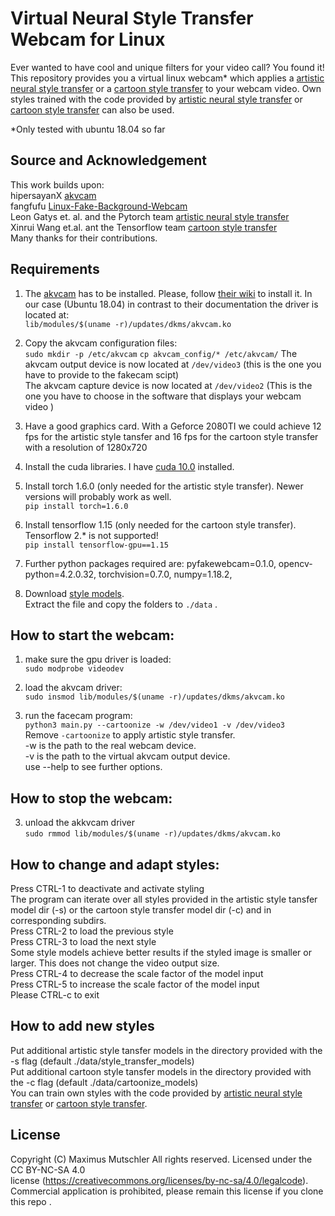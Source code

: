 # Virtual Neural Style Transfer Webcam for Linux
Ever wanted to have cool and unique filters for your video call? You found it!  
This repository provides you a virtual linux webcam* which applies a [artistic neural style transfer](https://github.com/pytorch/examples/tree/master/fast_neural_style) or a [cartoon style transfer](https://github.com/SystemErrorWang/White-box-Cartoonization) to your webcam video.
Own styles trained with the code provided by [artistic neural style transfer](https://github.com/pytorch/examples/tree/master/fast_neural_style) or  [cartoon style transfer](https://github.com/SystemErrorWang/White-box-Cartoonization/tree/master/train_code)  can also be used.

*Only tested with ubuntu 18.04 so far

## Source and Acknowledgement   
This work builds upon:  
hipersayanX [akvcam](https://github.com/webcamoid/akvcam)    
fangfufu  [Linux-Fake-Background-Webcam](https://github.com/fangfufu/Linux-Fake-Background-Webcam)  
Leon Gatys et. al. and the Pytorch team [artistic neural style transfer](https://github.com/pytorch/examples/tree/master/fast_neural_style)  
Xinrui Wang et.al. ant the Tensorflow team   [cartoon style transfer](https://github.com/SystemErrorWang/White-box-Cartoonization)   
Many thanks for their contributions.


## Requirements
1.  The [akvcam](https://github.com/webcamoid/akvcam) has to be installed. Please, follow [their wiki](https://github.com/webcamoid/akvcam/wiki) to install it.
    In our case (Ubuntu 18.04) in contrast to their documentation the driver is located at:  
    `lib/modules/$(uname -r)/updates/dkms/akvcam.ko`
2.  Copy the akvcam configuration files:   
    `sudo mkdir -p /etc/akvcam`
    `cp akvcam_config/* /etc/akvcam/`
     The akvcam output device is now located at `/dev/video3`  (this is the one you have to provide to the fakecam scipt)  
     The akvcam capture device is now located at `/dev/video2` (This is the one you have to choose in the software that displays your webcam video )
3.  Have a good graphics card. With a Geforce 2080TI we could achieve 12 fps for the artistic style tansfer and 16 fps for the cartoon style transfer with a resolution of 1280x720
4.  Install the cuda libraries. I have [cuda 10.0](https://developer.nvidia.com/cuda-10.0-download-archive) installed.
5.  Install torch 1.6.0 (only needed for the artistic style transfer). Newer versions will probably work as well.     
    `pip install torch=1.6.0`
6.  Install tensorflow 1.15 (only needed for the cartoon style transfer). Tensorflow 2.* is not supported!  
    `pip install tensorflow-gpu==1.15`
    
7. Further python packages required are: pyfakewebcam=0.1.0, opencv-python=4.2.0.32, torchvision=0.7.0, numpy=1.18.2,  

8. Download [style models](https://u-173-c142.cs.uni-tuebingen.de/index.php/s/ierXwx3DS8X48ss).   
   Extract the file and copy the folders to `./data` .

## How to start the webcam:
1. make sure the gpu driver is loaded:  
    `sudo modprobe videodev`
2. load the akvcam driver:  
   `sudo insmod lib/modules/$(uname -r)/updates/dkms/akvcam.ko`
    
3.  run the facecam program:  
`python3 main.py --cartoonize -w /dev/video1 -v /dev/video3`  
   Remove `-cartoonize` to apply artistic style transfer.  
   -w is the path to the real webcam device.  
   -v is the path to the virtual akvcam output device.  
   use --help to see further options.

   
## How to stop the webcam:
3. unload the akkvcam driver  
    `sudo rmmod lib/modules/$(uname -r)/updates/dkms/akvcam.ko`

## How to change and adapt styles:  
Press CTRL-1 to deactivate and activate styling  
The program can iterate over all styles provided in the artistic style tansfer model dir (-s) or the cartoon style transfer model dir (-c) and in corresponding subdirs.    
Press CTRL-2 to load the previous style  
Press CTRL-3 to load the next style  
Some style models achieve better results if the styled image is smaller or larger. This does not change the video output size.    
Press CTRL-4 to decrease the scale factor of the model input  
Press CTRL-5 to increase the scale factor of the model input   
Please CTRL-c to exit  

## How to add new styles
Put additional artistic style tansfer models in the directory provided with the -s flag (default ./data/style_transfer_models)  
Put additional cartoon style tansfer models in the directory provided with the -c flag (default ./data/cartoonize_models)  
You can train own styles with the code provided by [artistic neural style transfer](https://github.com/pytorch/examples/tree/master/fast_neural_style) or  [cartoon style transfer](https://github.com/SystemErrorWang/White-box-Cartoonization/tree/master/train_code).


## License

Copyright (C) Maximus Mutschler All rights reserved. Licensed under the CC BY-NC-SA 4.0  
license (https://creativecommons.org/licenses/by-nc-sa/4.0/legalcode).  
Commercial application is prohibited, please remain this license if you clone this repo . 

    
